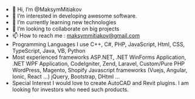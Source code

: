 - 👋 Hi, I’m @MaksymMitiakov
- 👀 I’m interested in developing awesome software.
- 🌱 I’m currently learning new technologies
- 💞️ I’m looking to collaborate on big projects
- 📫 How to reach me : maksymmitiakov@gmail.com
- Programming Languages I use
  C++, C#, PHP, JavaScript, Html, CSS, TypeScript, Java, VB, Python
- Most experienced frameworks
  ASP.NET, .NET WinForms Application, .NET WPF Application,
  CodeIgniter, Zend, Laravel, Custom/Pure PHP
  WordPress, Magento, Shopify
  Javascript frameworks (Vuejs, Angular, Ionic, React …)
  jQuery, Bootstrap, DHtml …
- Special Interest
  I would love to create AutoCAD and Revit plugins. I am looking for investors who need such products.

<!---
MaksymMitiakov/MaksymMitiakov is a ✨ special ✨ repository because its `README.md` (this file) appears on your GitHub profile.
You can click the Preview link to take a look at your changes.
--->
